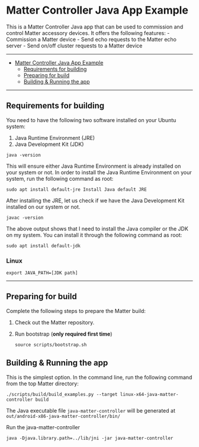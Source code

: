# Matter Controller Java App Example

This is a Matter Controller Java app that can be used to commission and control
Matter accessory devices. It offers the following features: - Commission a
Matter device - Send echo requests to the Matter echo server - Send on/off
cluster requests to a Matter device

<hr>

-   [Matter Controller Java App Example](#matter-controller-java-app-example)
    -   [Requirements for building](#requirements-for-building)
    -   [Preparing for build](#preparing-for-build)
    -   [Building & Running the app](#building--running-the-app)

<hr>

<a name="requirements"></a>

## Requirements for building

You need to have the following two software installed on your Ubuntu system:

1. Java Runtime Environment (JRE)
2. Java Development Kit (JDK)

```
java -version
```

This will ensure either Java Runtime Environment is already installed on your
system or not. In order to install the Java Runtime Environment on your system,
run the following command as root:

```
sudo apt install default-jre Install Java default JRE
```

After installing the JRE, let us check if we have the Java Development Kit
installed on our system or not.

```
javac -version
```

The above output shows that I need to install the Java compiler or the JDK on my
system. You can install it through the following command as root:

```
sudo apt install default-jdk
```

### Linux

```
export JAVA_PATH=[JDK path]
```

<hr>

<a name="preparing"></a>

## Preparing for build

Complete the following steps to prepare the Matter build:

1. Check out the Matter repository.

2. Run bootstrap (**only required first time**)

    ```shell
    source scripts/bootstrap.sh
    ```

<a name="building-running"></a>

## Building & Running the app

This is the simplest option. In the command line, run the following command from
the top Matter directory:

```shell
./scripts/build/build_examples.py --target linux-x64-java-matter-controller build
```

The Java executable file `java-matter-controller` will be generated at
`out/android-x86-java-matter-controller/bin/`

Run the java-matter-controller

```
java -Djava.library.path=../lib/jni -jar java-matter-controller
```
